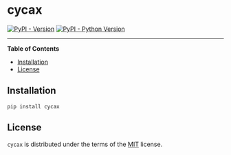 # cycax

[![PyPI - Version](https://img.shields.io/pypi/v/cycax.svg)](https://pypi.org/project/cycax)
[![PyPI - Python Version](https://img.shields.io/pypi/pyversions/cycax.svg)](https://pypi.org/project/cycax)

-----

**Table of Contents**

- [Installation](#installation)
- [License](#license)

## Installation

```console
pip install cycax
```

## License

`cycax` is distributed under the terms of the [MIT](https://spdx.org/licenses/MIT.html) license.
